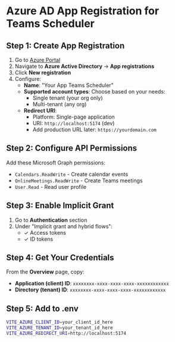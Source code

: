 # Azure AD App Registration for Teams Scheduler

## Step 1: Create App Registration

1. Go to [Azure Portal](https://portal.azure.com)
2. Navigate to **Azure Active Directory** → **App registrations**
3. Click **New registration**
4. Configure:
   - **Name**: "Your App Teams Scheduler"
   - **Supported account types**: Choose based on your needs:
     - Single tenant (your org only)
     - Multi-tenant (any org)
   - **Redirect URI**: 
     - Platform: Single-page application
     - URI: `http://localhost:5174` (dev)
     - Add production URL later: `https://yourdomain.com`

## Step 2: Configure API Permissions

Add these Microsoft Graph permissions:
- `Calendars.ReadWrite` - Create calendar events
- `OnlineMeetings.ReadWrite` - Create Teams meetings
- `User.Read` - Read user profile

## Step 3: Enable Implicit Grant

1. Go to **Authentication** section
2. Under "Implicit grant and hybrid flows":
   - ✓ Access tokens
   - ✓ ID tokens

## Step 4: Get Your Credentials

From the **Overview** page, copy:
- **Application (client) ID**: `xxxxxxxx-xxxx-xxxx-xxxx-xxxxxxxxxxxx`
- **Directory (tenant) ID**: `xxxxxxxx-xxxx-xxxx-xxxx-xxxxxxxxxxxx`

## Step 5: Add to .env

```bash
VITE_AZURE_CLIENT_ID=your_client_id_here
VITE_AZURE_TENANT_ID=your_tenant_id_here
VITE_AZURE_REDIRECT_URI=http://localhost:5174
```